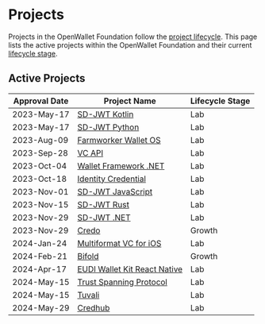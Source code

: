 [//]: # (SPDX-License-Identifier: CC-BY-4.0)

# Projects

Projects in the OpenWallet Foundation follow the [project lifecycle](../governance/project-lifecycle.md). This page lists the active projects within the OpenWallet Foundation and their current [lifecycle stage](../governance/project-lifecycle.md#stages).

## Active Projects

| Approval Date | Project Name                           | Lifecycle Stage |
| ------------- | -------------------------------------- | --------------- |
| 2023-May-17   | [SD-JWT Kotlin](./sd-jwt-kotlin.md)    | Lab             |
| 2023-May-17   | [SD-JWT Python](./sd-jwt-python.md)    | Lab             |
| 2023-Aug-09   | [Farmworker Wallet OS](./fwos.md)      | Lab             |
| 2023-Sep-28   | [VC API](./vc-api.md)                  | Lab             |
| 2023-Oct-04   | [Wallet Framework .NET](./wallet-framework-dotnet.md) | Lab |
| 2023-Oct-18   | [Identity Credential](./identity-credential.md) | Lab |
| 2023-Nov-01   | [SD-JWT JavaScript](./sd-jwt-js.md)    | Lab             |
| 2023-Nov-15   | [SD-JWT Rust](./sd-jwt-rust.md)        | Lab             |
| 2023-Nov-29   | [SD-JWT .NET](./sd-jwt-dotnet.md)      | Lab             |
| 2023-Nov-29   | [Credo](./credo-ts.md)                 | Growth |
| 2024-Jan-24   | [Multiformat VC for iOS](./multiformat-vc-ios.md) | Lab  |
| 2024-Feb-21   | [Bifold](./bifold.md)                  | Growth          |
| 2024-Apr-17   | [EUDI Wallet Kit React Native](./eudi-wallet-kit-react-native.md) | Lab |
| 2024-May-15   | [Trust Spanning Protocol](./tsp.md)    | Lab             |
| 2024-May-15   | [Tuvali](./tuvali.md)                  | Lab             |
| 2024-May-29   | [Credhub](./credhub.md)                | Lab             |
